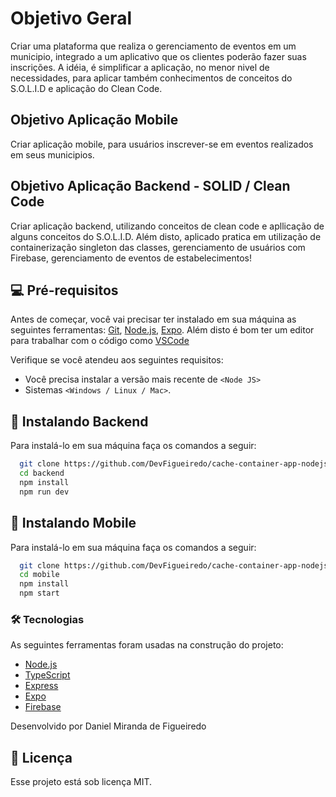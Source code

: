 # Objetivo Geral

Criar uma plataforma que realiza o gerenciamento de eventos em um municipio, integrado a um aplicativo que os clientes poderão fazer suas inscrições.
A idéia, é simplificar a aplicação, no menor nivel de necessidades, para aplicar também conhecimentos de conceitos do S.O.L.I.D e aplicação do Clean Code.

## Objetivo Aplicação Mobile

Criar aplicação mobile, para usuários inscrever-se em eventos realizados em seus municipios.

## Objetivo Aplicação Backend - SOLID / Clean Code

Criar aplicação backend, utilizando conceitos de clean code e apllicação de alguns conceitos do S.O.L.I.D. Além disto, aplicado pratica em utilização de containerização singleton das classes, gerenciamento de usuários com Firebase, gerenciamento de eventos de estabelecimentos!

<!-- ### Metas do Projeto

### Ajustes e Melhoria -->

## 💻 Pré-requisitos

Antes de começar, você vai precisar ter instalado em sua máquina as seguintes ferramentas:
[Git](https://git-scm.com), [Node.js](https://nodejs.org/en/), [Expo](https://expo.dev/).
Além disto é bom ter um editor para trabalhar com o código como [VSCode](https://code.visualstudio.com/)

Verifique se você atendeu aos seguintes requisitos:

- Você precisa instalar a versão mais recente de `<Node JS>`
- Sistemas `<Windows / Linux / Mac>`.

## 🚀 Instalando Backend

Para instalá-lo em sua máquina faça os comandos a seguir:

```bash
  git clone https://github.com/DevFigueiredo/cache-container-app-nodejs
  cd backend
  npm install
  npm run dev
```

## 🚀 Instalando Mobile

Para instalá-lo em sua máquina faça os comandos a seguir:

```bash
  git clone https://github.com/DevFigueiredo/cache-container-app-nodejs
  cd mobile
  npm install
  npm start
```

### 🛠 Tecnologias

As seguintes ferramentas foram usadas na construção do projeto:

- [Node.js](https://nodejs.org/en/)
- [TypeScript](https://www.typescriptlang.org/)
- [Express](https://expressjs.com/pt-br/)
- [Expo](https://expo.dev/)
- [Firebase](https://firebase.google.com/?hl=pt)

Desenvolvido por Daniel Miranda de Figueiredo

## 📝 Licença

Esse projeto está sob licença MIT.
